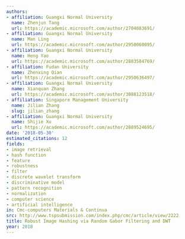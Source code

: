 ```yaml
---
authors:
- affiliation: Guangxi Normal University
  name: Zhenjun Tang
  url: https://academic.microsoft.com/author/2704083691/
- affiliation: Guangxi Normal University
  name: Man Ling
  url: https://academic.microsoft.com/author/2950060095/
- affiliation: Guangxi Normal University
  name: Heng Yao
  url: https://academic.microsoft.com/author/2883584769/
- affiliation: Fudan University
  name: Zhenxing Qian
  url: https://academic.microsoft.com/author/2950636497/
- affiliation: Guangxi Normal University
  name: Xianquan Zhang
  url: https://academic.microsoft.com/author/3088123518/
- affiliation: Singapore Management University
  name: Jilian Zhang
  slug: jilian_zhang
- affiliation: Guangxi Normal University
  name: Shijie Xu
  url: https://academic.microsoft.com/author/2889524695/
date: '2018-05-30'
estimated_citations: 12
fields:
- image retrieval
- hash function
- feature
- robustness
- filter
- discrete wavelet transform
- discriminative model
- pattern recognition
- normalization
- computer science
- artificial intelligence
in: Cmc-computers Materials & Continua
src: http://www.tspsubmission.com/index.php/cmc/article/view/2222
title: Robust Image Hashing via Random Gabor Filtering and DWT
year: 2018
---
```

